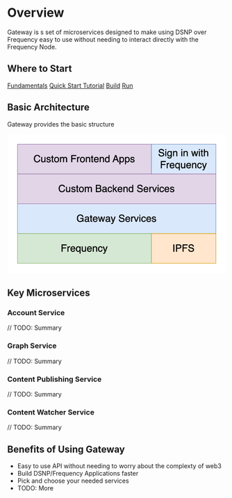 # Overview

Gateway is s set of microservices designed to make using DSNP over Frequency easy to use without needing to interact directly with the Frequency Node.

## Where to Start

<div class="button-links">
  <a href="./Fundamentals/">Fundamentals</a>
  <a href="./GettingStarted/">Quick Start Tutorial</a>
  <a href="./Build/">Build</a>
  <a href="./Run/">Run</a>
</div>

## Basic Architecture

Gateway provides the basic structure

![Gatway Application Layer Diagram](./gateway_arch-Layer.drawio.png)


## Key Microservices

### Account Service

// TODO: Summary

### Graph Service

// TODO: Summary

### Content Publishing Service

// TODO: Summary

### Content Watcher Service

// TODO: Summary


## Benefits of Using Gateway

- Easy to use API without needing to worry about the complexty of web3
- Build DSNP/Frequency Applications faster
- Pick and choose your needed services
- TODO: More
